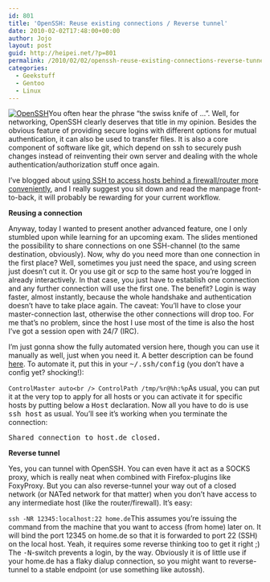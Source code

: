 ```yaml
---
id: 801
title: 'OpenSSH: Reuse existing connections / Reverse tunnel'
date: 2010-02-02T17:48:00+00:00
author: Jojo
layout: post
guid: http://heipei.net/?p=801
permalink: /2010/02/02/openssh-reuse-existing-connections-reverse-tunnel/
categories:
  - Geekstuff
  - Gentoo
  - Linux
---
```

[<img src="/weblog/openssh.png" alt="OpenSSH" class="alignleft" style="border:0px" />](http://www.openssh.org/)You often hear the phrase &#8220;the swiss knife of &#8230;&#8221;. Well, for networking, OpenSSH clearly deserves that title in my opinion. Besides the obvious feature of providing secure logins with different options for mutual authentication, it can also be used to transfer files. It is also a core component of software like git, which depend on ssh to securely push changes instead of reinventing their own server and dealing with the whole authentication/authorization stuff once again.
  
I&#8217;ve blogged about [using SSH to access hosts behind a firewall/router more conveniently](https://heipei.net/2008/08/28/ssh-through-proxyintermediate-host/), and I really suggest you sit down and read the manpage front-to-back, it will probably be rewarding for your current workflow.

**Reusing a connection**
  
Anyway, today I wanted to present another advanced feature, one I only stumbled upon while learning for an upcoming exam. The slides mentioned the possibility to share connections on one SSH-channel (to the same destination, obviously). Now, why do you need more than one connection in the first place? Well, sometimes you just need the space, and using screen just doesn&#8217;t cut it. Or you use git or scp to the same host you&#8217;re logged in already interactively. In that case, you just have to establish one connection and any further connection will use the first one. The benefit? Login is way faster, almost instantly, because the whole handshake and authentication doesn&#8217;t have to take place again. The caveat: You&#8217;ll have to close your master-connection last, otherwise the other connections will drop too. For me that&#8217;s no problem, since the host I use most of the time is also the host I&#8217;ve got a session open with 24/7 (IRC).

I&#8217;m just gonna show the fully automated version here, though you can use it manually as well, just when you need it. A better description can be found [here](http://www.debian-administration.org/articles/290). To automate it, put this in your <tt>~/.ssh/config</tt> (you don&#8217;t have a config yet? shocking!):
  
`ControlMaster auto<br />
ControlPath /tmp/%r@%h:%p`As usual, you can put it at the very top to apply for all hosts or you can activate it for specific hosts by putting below a <tt>Host</tt> declaration. Now all you have to do is use <tt>ssh host</tt> as usual. You&#8217;ll see it&#8217;s working when you terminate the connection:
  
<tt>Shared connection to host.de closed.</tt>

**Reverse tunnel**
  
Yes, you can tunnel with OpenSSH. You can even have it act as a SOCKS proxy, which is really neat when combined with Firefox-plugins like FoxyProxy. But you can also reverse-tunnel your way out of a closed network (or NATed network for that matter) when you don&#8217;t have access to any intermediate host (like the router/firewall). It&#8217;s easy:
  
`ssh -NR 12345:localhost:22 home.de`This assumes you&#8217;re issuing the command from the machine that you want to access (from home) later on. It will bind the port 12345 on home.de so that it is forwarded to port 22 (SSH) on the local host. Yeah, it requires some reverse thinking too to get it right ;) The <tt>-N</tt>-switch prevents a login, by the way. Obviously it is of little use if your home.de has a flaky dialup connection, so you might want to reverse-tunnel to a stable endpoint (or use something like autossh).